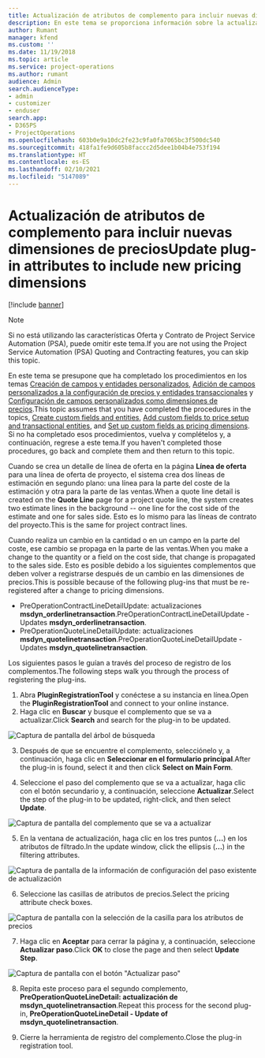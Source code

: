 ```yaml
---
title: Actualización de atributos de complemento para incluir nuevas dimensiones de precios
description: En este tema se proporciona información sobre la actualización de los atributos del complemento para las dimensiones de precios.
author: Rumant
manager: kfend
ms.custom: ''
ms.date: 11/19/2018
ms.topic: article
ms.service: project-operations
ms.author: rumant
audience: Admin
search.audienceType:
- admin
- customizer
- enduser
search.app:
- D365PS
- ProjectOperations
ms.openlocfilehash: 603b0e9a10dc2fe23c9fa0fa7065bc3f500dc540
ms.sourcegitcommit: 418fa1fe9d605b8faccc2d5dee1b04b4e753f194
ms.translationtype: HT
ms.contentlocale: es-ES
ms.lasthandoff: 02/10/2021
ms.locfileid: "5147089"
---
```

# <a name="update-plug-in-attributes-to-include-new-pricing-dimensions"></a><span data-ttu-id="d56f8-103">Actualización de atributos de complemento para incluir nuevas dimensiones de precios</span><span class="sxs-lookup"><span data-stu-id="d56f8-103">Update plug-in attributes to include new pricing dimensions</span></span>

[!include [banner](../includes/psa-now-project-operations.md)]

> [!NOTE]
> <span data-ttu-id="d56f8-104">Si no está utilizando las características Oferta y Contrato de Project Service Automation (PSA), puede omitir este tema.</span><span class="sxs-lookup"><span data-stu-id="d56f8-104">If you are not using the Project Service Automation (PSA) Quoting and Contracting features, you can skip this topic.</span></span>

<span data-ttu-id="d56f8-105">En este tema se presupone que ha completado los procedimientos en los temas [Creación de campos y entidades personalizados](create-custom-fields-entities.md), [Adición de campos personalizados a la configuración de precios y entidades transaccionales](field-references.md) y [Configuración de campos personalizados como dimensiones de precios](set-up-pricing-dimensions.md).</span><span class="sxs-lookup"><span data-stu-id="d56f8-105">This topic assumes that you have completed the procedures in the topics, [Create custom fields and entities](create-custom-fields-entities.md), [Add custom fields to price setup and transactional entities](field-references.md), and [Set up custom fields as pricing dimensions](set-up-pricing-dimensions.md).</span></span> <span data-ttu-id="d56f8-106">Si no ha completado esos procedimientos, vuelva y complételos y, a continuación, regrese a este tema.</span><span class="sxs-lookup"><span data-stu-id="d56f8-106">If you haven't completed those procedures, go back and complete them and then return to this topic.</span></span>

<span data-ttu-id="d56f8-107">Cuando se crea un detalle de línea de oferta en la página **Línea de oferta** para una línea de oferta de proyecto, el sistema crea dos líneas de estimación en segundo plano: una línea para la parte del coste de la estimación y otra para la parte de las ventas.</span><span class="sxs-lookup"><span data-stu-id="d56f8-107">When a quote line detail is created on the **Quote Line** page for a project quote line, the system creates two estimate lines in the background -- one line for the cost side of the estimate and one for sales side.</span></span> <span data-ttu-id="d56f8-108">Esto es lo mismo para las líneas de contrato del proyecto.</span><span class="sxs-lookup"><span data-stu-id="d56f8-108">This is the same  for project contract lines.</span></span>

<span data-ttu-id="d56f8-109">Cuando realiza un cambio en la cantidad o en un campo en la parte del coste, ese cambio se propaga en la parte de las ventas.</span><span class="sxs-lookup"><span data-stu-id="d56f8-109">When you make a change to the quantity or a field on the cost side, that change is propagated to the sales side.</span></span> <span data-ttu-id="d56f8-110">Esto es posible debido a los siguientes complementos que deben volver a registrarse después de un cambio en las dimensiones de precios.</span><span class="sxs-lookup"><span data-stu-id="d56f8-110">This is possible because of the following plug-ins that must be re-registered after a change to pricing dimensions.</span></span>

- <span data-ttu-id="d56f8-111">PreOperationContractLineDetailUpdate: actualizaciones **msdyn_orderlinetransaction**.</span><span class="sxs-lookup"><span data-stu-id="d56f8-111">PreOperationContractLineDetailUpdate - Updates **msdyn_orderlinetransaction**.</span></span>
- <span data-ttu-id="d56f8-112">PreOperationQuoteLineDetailUpdate: actualizaciones **msdyn_quotelinetransaction**.</span><span class="sxs-lookup"><span data-stu-id="d56f8-112">PreOperationQuoteLineDetailUpdate - Updates **msdyn_quotelinetransaction**.</span></span>

<span data-ttu-id="d56f8-113">Los siguientes pasos le guían a través del proceso de registro de los complementos.</span><span class="sxs-lookup"><span data-stu-id="d56f8-113">The following steps walk you through the process of registering the plug-ins.</span></span>

1. <span data-ttu-id="d56f8-114">Abra **PluginRegistrationTool** y conéctese a su instancia en línea.</span><span class="sxs-lookup"><span data-stu-id="d56f8-114">Open the **PluginRegistrationTool** and connect to your online instance.</span></span>
2. <span data-ttu-id="d56f8-115">Haga clic en **Buscar** y busque el complemento que se va a actualizar.</span><span class="sxs-lookup"><span data-stu-id="d56f8-115">Click **Search** and search for the plug-in to be updated.</span></span>

 ![Captura de pantalla del árbol de búsqueda](media/PRT-1.png)

3. <span data-ttu-id="d56f8-117">Después de que se encuentre el complemento, selecciónelo y, a continuación, haga clic en **Seleccionar en el formulario principal**.</span><span class="sxs-lookup"><span data-stu-id="d56f8-117">After the plug-in is found, select it and then click **Select on Main Form**.</span></span>

4. <span data-ttu-id="d56f8-118">Seleccione el paso del complemento que se va a actualizar, haga clic con el botón secundario y, a continuación, seleccione **Actualizar**.</span><span class="sxs-lookup"><span data-stu-id="d56f8-118">Select the step of the plug-in to be updated, right-click, and then select **Update**.</span></span>

 ![Captura de pantalla del complemento que se va a actualizar](media/PRT-2.png)
 
5. <span data-ttu-id="d56f8-120">En la ventana de actualización, haga clic en los tres puntos (**...**) en los atributos de filtrado.</span><span class="sxs-lookup"><span data-stu-id="d56f8-120">In the update window, click the ellipsis (**...**) in the filtering attributes.</span></span>

 ![Captura de pantalla de la información de configuración del paso existente de actualización](media/PRT-3.png)
 
6. <span data-ttu-id="d56f8-122">Seleccione las casillas de atributos de precios.</span><span class="sxs-lookup"><span data-stu-id="d56f8-122">Select the pricing attribute check boxes.</span></span>

 ![Captura de pantalla con la selección de la casilla para los atributos de precios](media/PRT-4.png)

7. <span data-ttu-id="d56f8-124">Haga clic en **Aceptar** para cerrar la página y, a continuación, seleccione **Actualizar paso**.</span><span class="sxs-lookup"><span data-stu-id="d56f8-124">Click **OK** to close the page and then select **Update Step**.</span></span>

 ![Captura de pantalla con el botón "Actualizar paso"](media/PRT-5.png)
 
8. <span data-ttu-id="d56f8-126">Repita este proceso para el segundo complemento, **PreOperationQuoteLineDetail: actualización de msdyn_quotelinetransaction**.</span><span class="sxs-lookup"><span data-stu-id="d56f8-126">Repeat this process for the second plug-in, **PreOperationQuoteLineDetail - Update of msdyn_quotelinetransaction**.</span></span>

9. <span data-ttu-id="d56f8-127">Cierre la herramienta de registro del complemento.</span><span class="sxs-lookup"><span data-stu-id="d56f8-127">Close the plug-in registration tool.</span></span>

